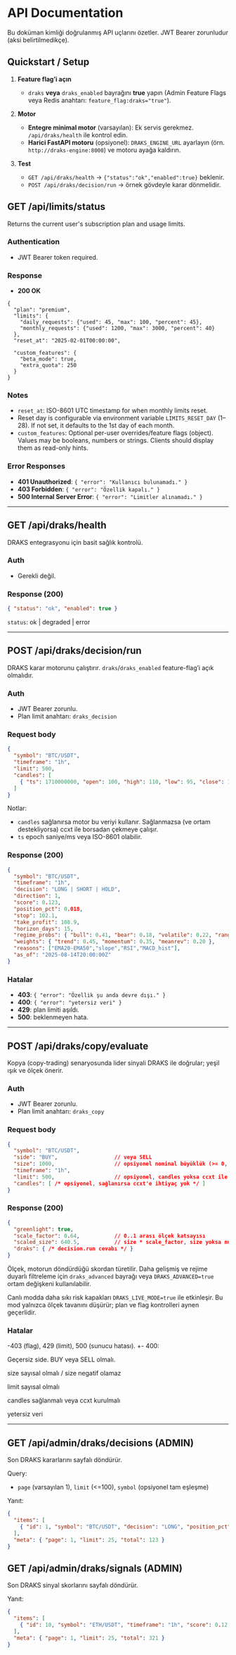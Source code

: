 # API Documentation

Bu doküman kimliği doğrulanmış API uçlarını özetler. JWT Bearer zorunludur (aksi belirtilmedikçe).

## Quickstart / Setup

1) **Feature flag’i açın**  
   - `draks` **veya** `draks_enabled` bayrağını **true** yapın (Admin Feature Flags veya Redis anahtarı: `feature_flag:draks="true"`).

2) **Motor**  
   - **Entegre minimal motor** (varsayılan): Ek servis gerekmez. `/api/draks/health` ile kontrol edin.
   - **Harici FastAPI motoru** (opsiyonel): `DRAKS_ENGINE_URL` ayarlayın (örn. `http://draks-engine:8000`) ve motoru ayağa kaldırın.

3) **Test**  
   - `GET /api/draks/health` → `{"status":"ok","enabled":true}` beklenir.
   - `POST /api/draks/decision/run` → örnek gövdeyle karar dönmelidir.

## GET /api/limits/status

Returns the current user's subscription plan and usage limits.

### Authentication
- JWT Bearer token required.

### Response
- **200 OK**
```
{
  "plan": "premium",
  "limits": {
    "daily_requests": {"used": 45, "max": 100, "percent": 45},
    "monthly_requests": {"used": 1200, "max": 3000, "percent": 40}
  },
  "reset_at": "2025-02-01T00:00:00",

  "custom_features": {
    "beta_mode": true,
    "extra_quota": 250
  }
}
```
### Notes
- `reset_at`: ISO-8601 UTC timestamp for when monthly limits reset.
- Reset day is configurable via environment variable `LIMITS_RESET_DAY` (1–28).
  If not set, it defaults to the 1st day of each month.
- `custom_features`: Optional per-user overrides/feature flags (object). Values may be booleans,
  numbers or strings. Clients should display them as read-only hints.

### Error Responses
- **401 Unauthorized**: `{ "error": "Kullanıcı bulunamadı." }`
- **403 Forbidden**: `{ "error": "Özellik kapalı." }`
- **500 Internal Server Error**: `{ "error": "Limitler alınamadı." }`

---

## GET /api/draks/health

DRAKS entegrasyonu için basit sağlık kontrolü.

### Auth
- Gerekli değil.

### Response (200)
```json
{ "status": "ok", "enabled": true }
```
`status`: ok | degraded | error

---

## POST /api/draks/decision/run

DRAKS karar motorunu çalıştırır. `draks`/`draks_enabled` feature-flag’i açık olmalıdır.

### Auth
- JWT Bearer zorunlu.
- Plan limit anahtarı: `draks_decision`

### Request body
```json
{
  "symbol": "BTC/USDT",
  "timeframe": "1h",
  "limit": 500,
  "candles": [
    { "ts": 1710000000, "open": 100, "high": 110, "low": 95, "close": 105, "volume": 1234 }
  ]
}
```
Notlar:
- `candles` sağlanırsa motor bu veriyi kullanır. Sağlanmazsa (ve ortam destekliyorsa) ccxt ile borsadan çekmeye çalışır.
- `ts` epoch saniye/ms veya ISO-8601 olabilir.

### Response (200)
```json
{
  "symbol": "BTC/USDT",
  "timeframe": "1h",
  "decision": "LONG | SHORT | HOLD",
  "direction": 1,
  "score": 0.123,
  "position_pct": 0.018,
  "stop": 102.1,
  "take_profit": 108.9,
  "horizon_days": 15,
  "regime_probs": { "bull": 0.41, "bear": 0.18, "volatile": 0.22, "range": 0.19 },
  "weights": { "trend": 0.45, "momentum": 0.35, "meanrev": 0.20 },
  "reasons": ["EMA20-EMA50","slope","RSI","MACD_hist"],
  "as_of": "2025-08-14T20:00:00Z"
}
```

### Hatalar
- **403**: `{ "error": "Özellik şu anda devre dışı." }`
- **400**: `{ "error": "yetersiz veri" }`
- **429**: plan limiti aşıldı.
- **500**: beklenmeyen hata.

---

## POST /api/draks/copy/evaluate

Kopya (copy-trading) senaryosunda lider sinyali DRAKS ile doğrular; yeşil ışık ve ölçek önerir.

### Auth
- JWT Bearer zorunlu.
- Plan limit anahtarı: `draks_copy`

### Request body
```json
{
  "symbol": "BTC/USDT",
  "side": "BUY",                  // veya SELL
  "size": 1000,                   // opsiyonel nominal büyüklük (>= 0, sayısal)
  "timeframe": "1h",
  "limit": 500,                   // opsiyonel, candles yoksa ccxt ile çekilecek mum sayısı
  "candles": [ /* opsiyonel, sağlanırsa ccxt'e ihtiyaç yok */ ]
}
```

### Response (200)
```json
{
  "greenlight": true,
  "scale_factor": 0.64,           // 0..1 arası ölçek katsayısı
  "scaled_size": 640.5,           // size * scale_factor, size yoksa null
  "draks": { /* decision.run cevabı */ }
}
```

Ölçek, motorun döndürdüğü skordan türetilir. Daha gelişmiş ve rejime duyarlı
filtreleme için `draks_advanced` bayrağı veya `DRAKS_ADVANCED=true`
ortam değişkeni kullanılabilir.

Canlı modda daha sıkı risk kapakları `DRAKS_LIVE_MODE=true` ile etkinleşir.
Bu mod yalnızca ölçek tavanını düşürür; plan ve flag kontrolleri aynen geçerlidir.

### Hatalar
-403 (flag), 429 (limit), 500 (sunucu hatası). +- 400:

Geçersiz side. BUY veya SELL olmalı.


size sayısal olmalı / size negatif olamaz


limit sayısal olmalı


candles sağlanmalı veya ccxt kurulmalı


yetersiz veri

---

## GET /api/admin/draks/decisions  (ADMIN)
Son DRAKS kararlarını sayfalı döndürür.

Query:
- `page` (varsayılan 1), `limit` (<=100), `symbol` (opsiyonel tam eşleşme)

Yanıt:
```json
{
  "items": [
    { "id": 1, "symbol": "BTC/USDT", "decision": "LONG", "position_pct": 0.018, "stop": 102.1, "take_profit": 108.9, "created_at": "2025-08-14T20:00:00Z" }
  ],
  "meta": { "page": 1, "limit": 25, "total": 123 }
}
```

## GET /api/admin/draks/signals  (ADMIN)
Son DRAKS sinyal skorlarını sayfalı döndürür.

Yanıt:
```json
{
  "items": [
    { "id": 10, "symbol": "ETH/USDT", "timeframe": "1h", "score": 0.12, "decision": "HOLD", "created_at": "2025-08-14T20:10:00Z" }
  ],
  "meta": { "page": 1, "limit": 25, "total": 321 }
}
```
